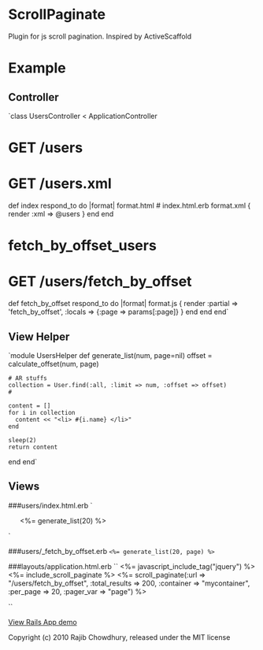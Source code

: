 ScrollPaginate
==============

Plugin for js scroll pagination. Inspired by ActiveScaffold


Example
=======
## Controller
`class UsersController < ApplicationController
  # GET /users
  # GET /users.xml
  def index
    respond_to do |format|
      format.html # index.html.erb
      format.xml  { render :xml => @users }
    end
  end

  # fetch_by_offset_users
  # GET    /users/fetch_by_offset
  def fetch_by_offset
    respond_to do |format|
      format.js { render :partial => 'fetch_by_offset', :locals => {:page => params[:page]} }
    end
  end
end`

## View Helper
`module UsersHelper
  def generate_list(num, page=nil)
    offset = calculate_offset(num, page)

    # AR stuffs
    collection = User.find(:all, :limit => num, :offset => offset)
    #

    content = []
    for i in collection
      content << "<li> #{i.name} </li>"
    end

    sleep(2)
    return content
  end
end`

## Views
###users/index.html.erb
`<ol id="mycontainer">
  <%= generate_list(20) %>
</ol>`

###users/_fetch_by_offset.erb
`<%= generate_list(20, page) %>`

###layouts/application.html.erb
``<head>
  <%= javascript_include_tag("jquery") %>
  <%= include_scroll_paginate %>
  <%= scroll_paginate(:url => "/users/fetch_by_offset",
                      :total_results => 200,
					  :container => "mycontainer",
					  :per_page => 20,
					  :pager_var => "page") %>

</head>``


<a href="http://scrollpaginate.heroku.com/">View Rails App demo</a>


Copyright (c) 2010 Rajib Chowdhury, released under the MIT license

